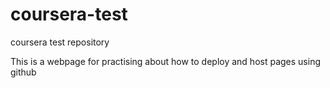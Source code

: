 # coursera-test
coursera test repository

This is a webpage for practising about how to deploy and host pages using github
